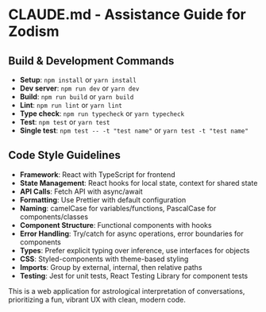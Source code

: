 # CLAUDE.md - Assistance Guide for Zodism

## Build & Development Commands
- **Setup**: `npm install` or `yarn install`
- **Dev server**: `npm run dev` or `yarn dev`
- **Build**: `npm run build` or `yarn build`
- **Lint**: `npm run lint` or `yarn lint`
- **Type check**: `npm run typecheck` or `yarn typecheck`
- **Test**: `npm test` or `yarn test`
- **Single test**: `npm test -- -t "test name"` or `yarn test -t "test name"`

## Code Style Guidelines
- **Framework**: React with TypeScript for frontend
- **State Management**: React hooks for local state, context for shared state
- **API Calls**: Fetch API with async/await
- **Formatting**: Use Prettier with default configuration
- **Naming**: camelCase for variables/functions, PascalCase for components/classes
- **Component Structure**: Functional components with hooks
- **Error Handling**: Try/catch for async operations, error boundaries for components
- **Types**: Prefer explicit typing over inference, use interfaces for objects
- **CSS**: Styled-components with theme-based styling
- **Imports**: Group by external, internal, then relative paths
- **Testing**: Jest for unit tests, React Testing Library for component tests

This is a web application for astrological interpretation of conversations, prioritizing a fun, vibrant UX with clean, modern code.